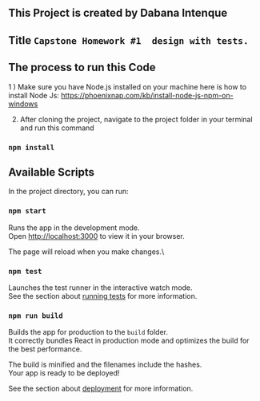 
## This Project is created by Dabana Intenque

## Title `Capstone Homework #1  design with tests. `
## The process to run this Code

1 ) Make sure you have Node.js installed on your machine
        here is how to install Node Js: https://phoenixnap.com/kb/install-node-js-npm-on-windows

2) After cloning the project, navigate to the project folder
 in your terminal and run this command

### `npm install `

## Available Scripts

In the project directory, you can run:

### `npm start`

Runs the app in the development mode.\
Open [http://localhost:3000](http://localhost:3000) to view it in your browser.

The page will reload when you make changes.\

### `npm test`

Launches the test runner in the interactive watch mode.\
See the section about [running tests](https://facebook.github.io/create-react-app/docs/running-tests) for more information.

### `npm run build`

Builds the app for production to the `build` folder.\
It correctly bundles React in production mode and optimizes the build for the best performance.

The build is minified and the filenames include the hashes.\
Your app is ready to be deployed!

See the section about [deployment](https://facebook.github.io/create-react-app/docs/deployment) for more information.